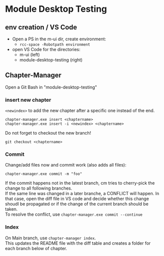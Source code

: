 # Module Desktop Testing 

## env creation / VS Code

- Open a PS in the m-ui dir, create environment: 
    - `rcc-space -Robotpath environment`
- open VS Code for the directories: 
    - m-ui (left)
    - module-desktop-testing (right)

## Chapter-Manager 

Open a Git Bash in "module-desktop-testing"

### insert new chapter

`<newindex>` to add the new chapter after a specific one instead of the end.

```
chapter-manager.exe insert <chaptername>
chapter-manager.exe insert -i <newindex> <chaptername> 
```

Do not forget to checkout the new branch!

`git checkout <chaptername>`

### Commit

Change/add files now and commit work (also adds all files): 

`chapter-manager.exe commit -m "foo"`

If the commit happens not in the latest branch, cm tries to cherry-pick the change to all following branches.  
If the same line was changed in a later branche, a CONFLICT will happen. In that case, open the diff file in VS code and decide whether this change shoudl be propagated or if the change of the current branch should be taken.  
To resolve the conflict, use `chapter-manager.exe commit --continue`

### Index

On Main branch, use `chapter-manager index`.  
This updates the README file with the diff table and creates a folder for each branch below of chapter. 